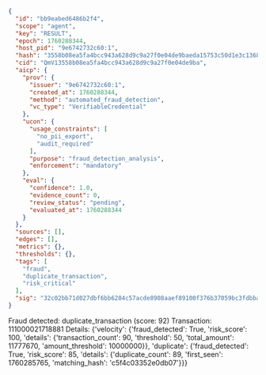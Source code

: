 ```json
{
  "id": "bb9eabed6486b2f4",
  "scope": "agent",
  "key": "RESULT",
  "epoch": 1760288344,
  "host_pid": "9e6742732c60:1",
  "hash": "3558b08ea5fa4bcc943a628d9c9a27f0e04de9baeda15753c50d1e3c1368773d",
  "cid": "QmV13558b08ea5fa4bcc943a628d9c9a27f0e04de9ba",
  "aicp": {
    "prov": {
      "issuer": "9e6742732c60:1",
      "created_at": 1760288344,
      "method": "automated_fraud_detection",
      "vc_type": "VerifiableCredential"
    },
    "ucon": {
      "usage_constraints": [
        "no_pii_export",
        "audit_required"
      ],
      "purpose": "fraud_detection_analysis",
      "enforcement": "mandatory"
    },
    "eval": {
      "confidence": 1.0,
      "evidence_count": 0,
      "review_status": "pending",
      "evaluated_at": 1760288344
    }
  },
  "sources": [],
  "edges": [],
  "metrics": {},
  "thresholds": {},
  "tags": [
    "fraud",
    "duplicate_transaction",
    "risk_critical"
  ],
  "sig": "32c02bb71d027dbf6bb6284c57acde8908aaef89100f376b37059bc3fdbba649"
}
```

Fraud detected: duplicate_transaction (score: 92)
Transaction: 111000021718881
Details: {'velocity': {'fraud_detected': True, 'risk_score': 100, 'details': {'transaction_count': 90, 'threshold': 50, 'total_amount': 11777670, 'amount_threshold': 10000000}}, 'duplicate': {'fraud_detected': True, 'risk_score': 85, 'details': {'duplicate_count': 89, 'first_seen': 1760285765, 'matching_hash': 'c5f4c03352e0db07'}}}